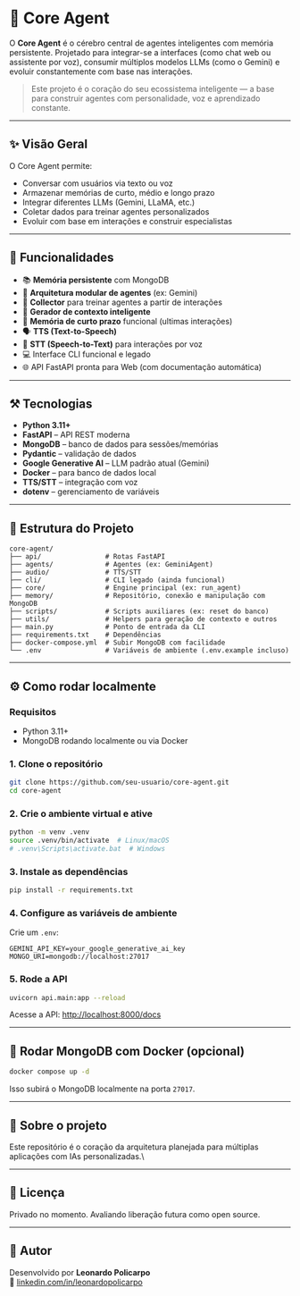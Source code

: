 # 🧠 Core Agent

O **Core Agent** é o cérebro central de agentes inteligentes com memória persistente.
Projetado para integrar-se a interfaces (como chat web ou assistente por voz), consumir múltiplos modelos LLMs (como o Gemini) e evoluir constantemente com base nas interações.

> Este projeto é o coração do seu ecossistema inteligente — a base para construir agentes com personalidade, voz e aprendizado constante.

---

## ✨ Visão Geral

O Core Agent permite:

- Conversar com usuários via texto ou voz
- Armazenar memórias de curto, médio e longo prazo
- Integrar diferentes LLMs (Gemini, LLaMA, etc.)
- Coletar dados para treinar agentes personalizados
- Evoluir com base em interações e construir especialistas

---

## 🧠 Funcionalidades

- 📚 **Memória persistente** com MongoDB
- 🧩 **Arquitetura modular de agentes** (ex: Gemini)
- 🔁 **Collector** para treinar agentes a partir de interações
- 🧠 **Gerador de contexto inteligente**
- 🧠 **Memória de curto prazo** funcional (ultimas interações)
- 🗣️ **TTS (Text-to-Speech)**
- 🎤 **STT (Speech-to-Text)** para interações por voz
- 💻 Interface CLI funcional e legado
- 🌐 API FastAPI pronta para Web (com documentação automática)

---

## ⚒️ Tecnologias

- **Python 3.11+**
- **FastAPI** – API REST moderna
- **MongoDB** – banco de dados para sessões/memórias
- **Pydantic** – validação de dados
- **Google Generative AI** – LLM padrão atual (Gemini)
- **Docker** – para banco de dados local
- **TTS/STT** – integração com voz
- **dotenv** – gerenciamento de variáveis

---

## 📂 Estrutura do Projeto

```
core-agent/
├── api/                # Rotas FastAPI
├── agents/             # Agentes (ex: GeminiAgent)
├── audio/              # TTS/STT
├── cli/                # CLI legado (ainda funcional)
├── core/               # Engine principal (ex: run_agent)
├── memory/             # Repositório, conexão e manipulação com MongoDB
├── scripts/            # Scripts auxiliares (ex: reset do banco)
├── utils/              # Helpers para geração de contexto e outros
├── main.py             # Ponto de entrada da CLI
├── requirements.txt    # Dependências
├── docker-compose.yml  # Subir MongoDB com facilidade
└── .env                # Variáveis de ambiente (.env.example incluso)
```

---

## ⚙️ Como rodar localmente

### Requisitos

- Python 3.11+
- MongoDB rodando localmente ou via Docker

### 1. Clone o repositório

```bash
git clone https://github.com/seu-usuario/core-agent.git
cd core-agent
```

### 2. Crie o ambiente virtual e ative

```bash
python -m venv .venv
source .venv/bin/activate  # Linux/macOS
# .venv\Scripts\activate.bat  # Windows
```

### 3. Instale as dependências

```bash
pip install -r requirements.txt
```

### 4. Configure as variáveis de ambiente

Crie um `.env`:

```env
GEMINI_API_KEY=your_google_generative_ai_key
MONGO_URI=mongodb://localhost:27017
```

### 5. Rode a API

```bash
uvicorn api.main:app --reload
```

Acesse a API: [http://localhost:8000/docs](http://localhost:8000/docs)

---

## 🐳 Rodar MongoDB com Docker (opcional)

```bash
docker compose up -d
```

Isso subirá o MongoDB localmente na porta `27017`.

---

## 🧠 Sobre o projeto

Este repositório é o coração da arquitetura planejada para múltiplas aplicações com IAs personalizadas.\

---

## 📄 Licença

Privado no momento. Avaliando liberação futura como open source.

---

## 👤 Autor

Desenvolvido por **Leonardo Policarpo**\
🔗 [linkedin.com/in/leonardopolicarpo](https://linkedin.com/in/leonardopolicarpo)

